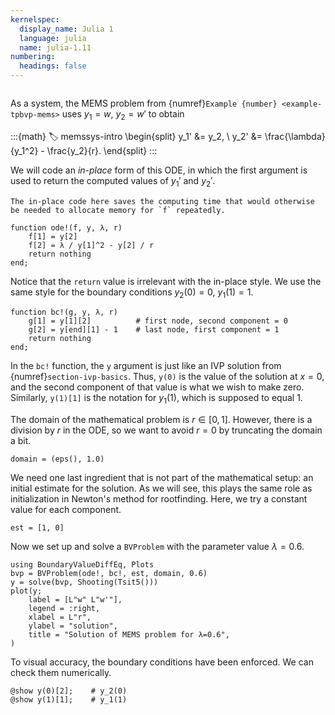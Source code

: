 ```yaml
---
kernelspec:
  display_name: Julia 1
  language: julia
  name: julia-1.11
numbering:
  headings: false
---
```

```{index} ! Julia; in-place function
```

As a system, the MEMS problem from {numref}`Example {number} <example-tpbvp-mems>` uses $y_1=w$, $y_2=w'$ to obtain

:::{math}
:label: memssys-intro
\begin{split}
y_1' &= y_2, \\
y_2' &= \frac{\lambda}{y_1^2} - \frac{y_2}{r}.
\end{split}
:::

We will code an *in-place* form of this ODE, in which the first argument is used to return the computed values of $y_1'$ and $y_2'$.  
```{tip}
The in-place code here saves the computing time that would otherwise be needed to allocate memory for `f` repeatedly.
```

```{code-cell}
function ode!(f, y, λ, r)
    f[1] = y[2]
    f[2] = λ / y[1]^2 - y[2] / r
    return nothing
end;
```

Notice that the `return` value is irrelevant with the in-place style. We use the same style for the boundary conditions $y_2(0)=0$, $y_1(1)=1$.

```{code-cell}
function bc!(g, y, λ, r)
    g[1] = y[1][2]          # first node, second component = 0
    g[2] = y[end][1] - 1    # last node, first component = 1
    return nothing
end;
```

In the `bc!` function, the `y` argument is just like an IVP solution from {numref}`section-ivp-basics`. Thus, `y(0)` is the value of the solution at $x=0$, and the second component of that value is what we wish to make zero. Similarly, `y(1)[1]` is the notation for $y_1(1)$, which is supposed to equal 1. 

The domain of the mathematical problem is $r\in [0,1]$. However, there is a division by $r$ in the ODE, so we want to avoid $r=0$ by truncating the domain a bit.

```{code-cell}
domain = (eps(), 1.0)
```

We need one last ingredient that is not part of the mathematical setup: an initial estimate for the solution. As we will see, this plays the same role as initialization in Newton's method for rootfinding. Here, we try a constant value for each component.

```{code-cell}
est = [1, 0]
```

Now we set up and solve a `BVProblem` with the parameter value $\lambda=0.6$.

```{code-cell}
using BoundaryValueDiffEq, Plots
bvp = BVProblem(ode!, bc!, est, domain, 0.6)
y = solve(bvp, Shooting(Tsit5()))
plot(y;
    label = [L"w" L"w'"],
    legend = :right,
    xlabel = L"r",
    ylabel = "solution",
    title = "Solution of MEMS problem for λ=0.6",
)
```

To visual accuracy, the boundary conditions have been enforced. We can check them numerically.

```{code-cell}
@show y(0)[2];    # y_2(0)
@show y(1)[1];    # y_1(1)
```
